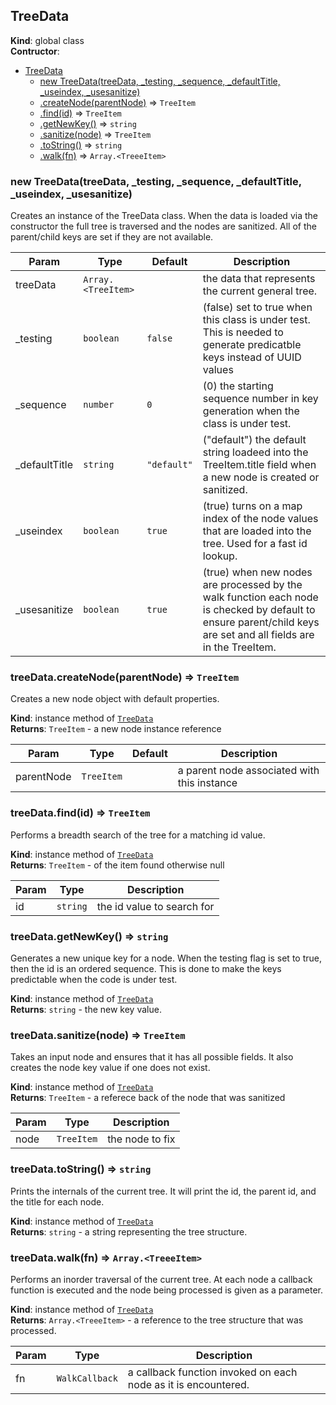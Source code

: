 <a name="TreeData"></a>

## TreeData
**Kind**: global class  
**Contructor**:   

* [TreeData](#TreeData)
    * [new TreeData(treeData, _testing, _sequence, _defaultTitle, _useindex, _usesanitize)](#new_TreeData_new)
    * [.createNode(parentNode)](#TreeData+createNode) ⇒ <code>TreeItem</code>
    * [.find(id)](#TreeData+find) ⇒ <code>TreeItem</code>
    * [.getNewKey()](#TreeData+getNewKey) ⇒ <code>string</code>
    * [.sanitize(node)](#TreeData+sanitize) ⇒ <code>TreeItem</code>
    * [.toString()](#TreeData+toString) ⇒ <code>string</code>
    * [.walk(fn)](#TreeData+walk) ⇒ <code>Array.&lt;TreeeItem&gt;</code>

<a name="new_TreeData_new"></a>

### new TreeData(treeData, _testing, _sequence, _defaultTitle, _useindex, _usesanitize)
Creates an instance of the TreeData class.  When the data is loaded via
the constructor the full tree is traversed and the nodes are sanitized.
All of the parent/child keys are set if they are not available.


| Param | Type | Default | Description |
| --- | --- | --- | --- |
| treeData | <code>Array.&lt;TreeItem&gt;</code> |  | the data that represents the current general tree. |
| _testing | <code>boolean</code> | <code>false</code> | (false) set to true when this class is under test.  This is needed to generate predicatble keys instead of UUID values |
| _sequence | <code>number</code> | <code>0</code> | (0) the starting sequence number in key generation when the class is under test. |
| _defaultTitle | <code>string</code> | <code>&quot;default&quot;</code> | ("default") the default string loadeed into the TreeItem.title field when a new node is created or sanitized. |
| _useindex | <code>boolean</code> | <code>true</code> | (true) turns on a map index of the node values that are loaded into the tree.  Used for a fast id lookup. |
| _usesanitize | <code>boolean</code> | <code>true</code> | (true) when new nodes are processed by the walk function each node is checked by default to ensure parent/child keys are set and all fields are in the TreeItem. |

<a name="TreeData+createNode"></a>

### treeData.createNode(parentNode) ⇒ <code>TreeItem</code>
Creates a new node object with default properties.

**Kind**: instance method of [<code>TreeData</code>](#TreeData)  
**Returns**: <code>TreeItem</code> - a new node instance reference  

| Param | Type | Default | Description |
| --- | --- | --- | --- |
| parentNode | <code>TreeItem</code> | <code></code> | a parent node associated with this instance |

<a name="TreeData+find"></a>

### treeData.find(id) ⇒ <code>TreeItem</code>
Performs a breadth search of the tree for a matching id value.

**Kind**: instance method of [<code>TreeData</code>](#TreeData)  
**Returns**: <code>TreeItem</code> - of the item found otherwise null  

| Param | Type | Description |
| --- | --- | --- |
| id | <code>string</code> | the id value to search for |

<a name="TreeData+getNewKey"></a>

### treeData.getNewKey() ⇒ <code>string</code>
Generates a new unique key for a node.  When the testing flag is set
to true, then the id is an ordered sequence.  This is done to make
the keys predictable when the code is under test.

**Kind**: instance method of [<code>TreeData</code>](#TreeData)  
**Returns**: <code>string</code> - the new key value.  
<a name="TreeData+sanitize"></a>

### treeData.sanitize(node) ⇒ <code>TreeItem</code>
Takes an input node and ensures that it has all possible fields.	 It
also creates the node key value if one does not exist.

**Kind**: instance method of [<code>TreeData</code>](#TreeData)  
**Returns**: <code>TreeItem</code> - a referece back of the node that was sanitized  

| Param | Type | Description |
| --- | --- | --- |
| node | <code>TreeItem</code> | the node to fix |

<a name="TreeData+toString"></a>

### treeData.toString() ⇒ <code>string</code>
Prints the internals of the current tree.  It will print the id, the
parent id, and the title for each node.

**Kind**: instance method of [<code>TreeData</code>](#TreeData)  
**Returns**: <code>string</code> - a string representing the tree structure.  
<a name="TreeData+walk"></a>

### treeData.walk(fn) ⇒ <code>Array.&lt;TreeeItem&gt;</code>
Performs an inorder traversal of the current tree.  At each node
a callback function is executed and the node being processed
is given as a parameter.

**Kind**: instance method of [<code>TreeData</code>](#TreeData)  
**Returns**: <code>Array.&lt;TreeeItem&gt;</code> - a reference to the tree structure that was
processed.  

| Param | Type | Description |
| --- | --- | --- |
| fn | <code>WalkCallback</code> | a callback function invoked on each node as it is encountered. |

